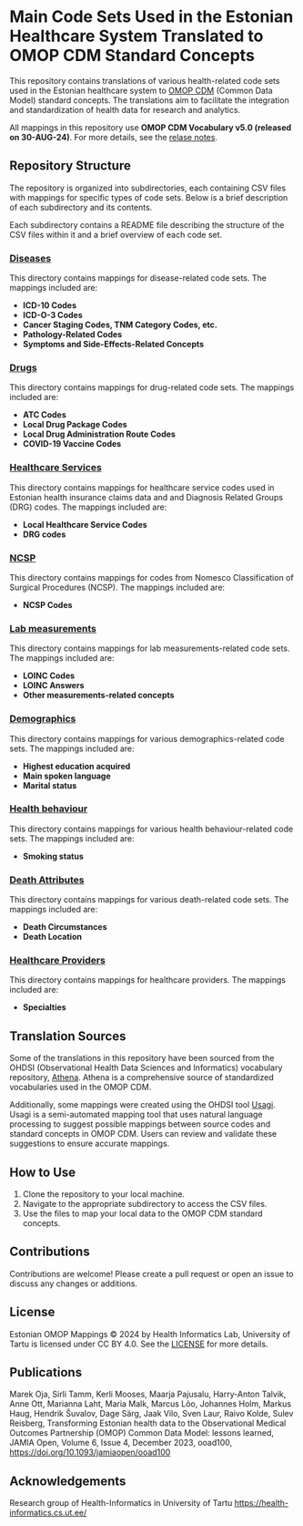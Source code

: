 # Main Code Sets Used in the Estonian Healthcare System Translated to OMOP CDM Standard Concepts

This repository contains translations of various health-related code sets used in the Estonian healthcare system to [OMOP CDM](https://ohdsi.github.io/CommonDataModel/index.html) (Common Data Model) standard concepts. 
The translations aim to facilitate the integration and standardization of health data for research and analytics.

All mappings in this repository use **OMOP CDM Vocabulary v5.0 (released on 30-AUG-24)**. 
For more details, see the [relase notes](https://github.com/OHDSI/Vocabulary-v5.0/releases/tag/v20240830_1725004358.000000).

## Repository Structure

The repository is organized into subdirectories, each containing CSV files with mappings for specific types of code sets. 
Below is a brief description of each subdirectory and its contents.

Each subdirectory contains a README file describing the structure of the CSV files within it and a brief overview of each code set.


### [Diseases](diseases)

This directory contains mappings for disease-related code sets. 
The mappings included are:

- **ICD-10 Codes** 
- **ICD-O-3 Codes** 
- **Cancer Staging Codes, TNM Category Codes, etc.** 
- **Pathology-Related Codes** 
- **Symptoms and Side-Effects-Related Concepts**


### [Drugs](drugs)

This directory contains mappings for drug-related code sets. 
The mappings included are:

- **ATC Codes**
- **Local Drug Package Codes**
- **Local Drug Administration Route Codes** 
- **COVID-19 Vaccine Codes**


### [Healthcare Services](healthcare_services)

This directory contains mappings for healthcare service codes used in Estonian health insurance claims data and 
and Diagnosis Related Groups (DRG) codes. 
The mappings included are:

- **Local Healthcare Service Codes**
- **DRG codes**


### [NCSP](ncsp)

This directory contains mappings for codes from Nomesco Classification of Surgical Procedures (NCSP). 
The mappings included are:

- **NCSP Codes**


### [Lab measurements](lab_measurements)

This directory contains mappings for lab measurements-related code sets. 
The mappings included are:

- **LOINC Codes**
- **LOINC Answers**
- **Other measurements-related concepts**


### [Demographics](demographics)

This directory contains mappings for various demographics-related code sets.
The mappings included are:

- **Highest education acquired** 
- **Main spoken language** 
- **Marital status** 


### [Health behaviour](health_behaviour)

This directory contains mappings for various health behaviour-related code sets.
The mappings included are:

- **Smoking status** 


### [Death Attributes](death_attributes)

This directory contains mappings for various death-related code sets.
The mappings included are:

- **Death Circumstances** 
- **Death Location** 


### [Healthcare Providers](healthcare_providers)

This directory contains mappings for healthcare providers.
The mappings included are:

- **Specialties** 



## Translation Sources

Some of the translations in this repository have been sourced from the OHDSI (Observational Health Data Sciences and Informatics) vocabulary repository, [Athena](https://athena.ohdsi.org/search-terms/start). 
Athena is a comprehensive source of standardized vocabularies used in the OMOP CDM.

Additionally, some mappings were created using the OHDSI tool [Usagi](https://ohdsi.github.io/Usagi/). 
Usagi is a semi-automated mapping tool that uses natural language processing to suggest possible mappings between source codes and standard concepts in OMOP CDM. 
Users can review and validate these suggestions to ensure accurate mappings.

## How to Use

1. Clone the repository to your local machine.
2. Navigate to the appropriate subdirectory to access the CSV files.
3. Use the files to map your local data to the OMOP CDM standard concepts.

## Contributions

Contributions are welcome! Please create a pull request or open an issue to discuss any changes or additions.

## License

Estonian OMOP Mappings © 2024 by Health Informatics Lab, University of Tartu is licensed under CC BY 4.0. See the [LICENSE](LICENSE.txt) for more details.

## Publications
Marek Oja, Sirli Tamm, Kerli Mooses, Maarja Pajusalu, Harry-Anton Talvik, Anne Ott, Marianna Laht, Maria Malk, Marcus Lõo, Johannes Holm, Markus Haug, Hendrik Šuvalov, Dage Särg, Jaak Vilo, Sven Laur, Raivo Kolde, Sulev Reisberg, Transforming Estonian health data to the Observational Medical Outcomes Partnership (OMOP) Common Data Model: lessons learned, JAMIA Open, Volume 6, Issue 4, December 2023, ooad100, https://doi.org/10.1093/jamiaopen/ooad100

## Acknowledgements

Research group of Health-Informatics in University of Tartu https://health-informatics.cs.ut.ee/
